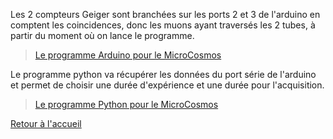Les 2 compteurs Geiger sont branchées sur les ports 2 et 3 de l'arduino en comptent les coincidences, donc les muons ayant traversés les 2 tubes,  à partir du moment où on lance le programme.
> [Le programme Arduino pour le MicroCosmos](/microcosmos/MicroCosmosDetectionCosmiques.ino)

Le programme python va récupérer les données du port série de l'arduino et permet de choisir une durée d'expérience et une durée pour l'acquisition.
> [Le programme Python pour le MicroCosmos](/microcosmos/MicroCosmosDonnees_Cosmiques_graph.py)


[Retour à l'accueil](/index.md)
